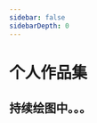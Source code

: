 ```yaml
---
sidebar: false
sidebarDepth: 0
---
```

# 个人作品集

## 持续绘图中。。。
![]()

<img class="personalPic" :src="('/home.jpg')">

<style>
    .personalPic{
        line-height: 0 !important;
        margin-top: -7px;
    }

</style>